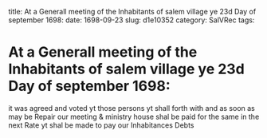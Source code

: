 title: At a Generall meeting of the Inhabitants of salem village ye 23d Day of september 1698:
date: 1698-09-23
slug: d1e10352
category: SalVRec
tags: 


<div markdown class="doc" id="d1e10352">


# At a Generall meeting of the Inhabitants of salem village ye 23d Day of september 1698: 

it was agreed and voted yt those persons yt shall forth with and as soon as may be Repair our meeting & ministry house shal be paid for the same in the next Rate yt shal be made to pay our Inhabitances Debts
</div>